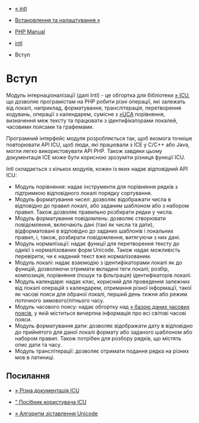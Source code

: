 - [« intl](book.intl.md)
- [Встановлення та налаштування »](intl.setup.md)

- [PHP Manual](index.md)
- [intl](book.intl.md)
-   Вступ

# Вступ

Модуль інтернаціоналізації (далі Intl) - це обгортка для бібліотеки
[» ICU](http://www.icu-project.org/), що дозволяє програмістам на PHP
робити різні операції, які залежать від локалі, наприклад,
форматування, транслітерація, перетворення кодувань, операції з
календарем, сумісне з [»UCA](http://www.unicode.org/reports/tr10/)
порівняння, визначення меж тексту та працювати з ідентифікаторами
локалей, часовими поясами та графемами.

Програмний інтерфейс модуля розробляється так, щоб якомога точніше
повторювати API ICU, щоб люди, які працювали з ICE у C/C++ або Java, могли
легко використовувати API PHP. Також завдяки цьому документація ICE може
бути корисною зрозуміти різниця функції ICU.

Intl складається з кількох модулів, кожен із яких надає
відповідний API ICU:

- Модуль порівняння: надає інструменти для порівняння рядків з
підтримкою відповідного локалі порядку сортування.
- Модуль форматування чисел: дозволяє відображати числа в
відповідно до правил локалі, або заданим шаблоном або з набором
правил. Також дозволяє правильно розбирати рядки у числа.
- Модуль форматування повідомлень: дозволяє створювати повідомлення,
включають дані (такі як числа та дати), відформатовані в
відповідно до заданих шаблонів і локальних правил, і, також,
розбирати повідомлення, витягуючи з них дані.
- Модуль нормалізації: надає функції для перетворення
тексту до однієї з нормалізованих форм Unicode. Також надає
можливість перевірити, чи є наданий текст вже
нормалізованим.
- Модуль локалі: надає взаємодію з ідентифікаторами
локалі як до функцій, дозволяючи отримати вкладені теги локалі;
розбір, композиція, порівняння (пошук та фільтрація) ідентифікаторів
локалі.
- Модуль календаря: надає клас, корисний для проведення
залежних від локалі операцій з календарем, отримання різної
інформації, такої як часові пояси для обраної локалі, перший
день тижня або режим поточного зимового/літнього часу.
- Модуль часового поясу: надає обгортку над [» базою даних
часових поясів](http://www.iana.org/time-zones), у якій
міститься вичерпна інформація про всі світові часові пояси.
- Модуль форматування дати: дозволяє відображати дату в
відповідно до прийнятого для даної локалі формату або заданого
шаблоном або набором правил. Також потрібен для розбору рядків,
що містять опис дати та часу.
- Модуль транслітерації: дозволяє отримати подання рядка на
різних мов в латиниці.

## Посилання

- [» Різна документація ICU](http://site.icu-project.org/docs/)

-   [" Посібник користувача
ICU](https://unicode-org.github.io/icu/userguide/)

- [» Алгоритм зіставлення
Unicode](http://www.unicode.org/reports/tr10/)
